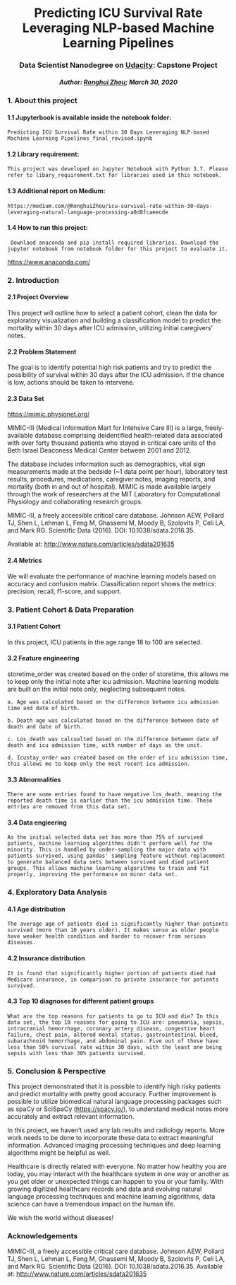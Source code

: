 # <div align="center"> Predicting ICU Survival Rate Leveraging NLP-based Machine Learning Pipelines</div>
 ### <div align="center"> Data Scientist Nanodegree on [Udacity](https://www.udacity.com/course/data-scientist-nanodegree--nd025): Capstone Project</div>
 ##### <div align="center"> Author: [Ronghui Zhou](https://www.linkedin.com/in/ronghuizhou/); March 30, 2020</div>

### 1. About this project
#### 1.1 Jupyterbook is available inside the notebook folder:

    Predicting ICU Survival Rate within 30 Days Leveraging NLP-based Machine Learning Pipelines_final_revised.ipynb

#### 1.2 Library requirement:

    This project was developed on Jupyter Notebook with Python 3.7. Please refer to libary_requirement.txt for libraries used in this notebook.

#### 1.3 Additional report on Medium: 
    https://medium.com/@RonghuiZhou/icu-survival-rate-within-30-days-leveraging-natural-language-processing-a0d8fcaeecde

#### 1.4 How to run this project:
     Downlaod anaconda and pip install required libraries. Download the jupyter notebook from notebook folder for this project to evaluate it.

https://www.anaconda.com/

### 2. Introduction  
#### 2.1 Project Overview 
This project will outline how to select a patient cohort, clean the data for exploratory visualization and building a classification model to predict the mortality within 30 days after ICU admission, utilizing initial caregivers’ notes.

#### 2.2 Problem Statement 
The goal is to identify potential high risk patients and try to predict the possibility of survival within 30 days after the ICU admission. If the chance is low, actions should be taken to intervene.

#### 2.3 Data Set 
https://mimic.physionet.org/ 

MIMIC-III (Medical Information Mart for Intensive Care III) is a large, freely-available database comprising deidentified health-related data associated with over forty thousand patients who stayed in critical care units of the Beth Israel Deaconess Medical Center between 2001 and 2012. 

The database includes information such as demographics, vital sign measurements made at the bedside (~1 data point per hour), laboratory test results, procedures, medications, caregiver notes, imaging reports, and mortality (both in and out of hospital).
MIMIC is made available largely through the work of researchers at the MIT Laboratory for Computational Physiology and collaborating research groups. 

MIMIC-III, a freely accessible critical care database. Johnson AEW, Pollard TJ, Shen L, Lehman L, Feng M, Ghassemi M, Moody B, Szolovits P, Celi LA, and Mark RG. Scientific Data (2016). DOI: 10.1038/sdata.2016.35.

Available at: http://www.nature.com/articles/sdata201635

#### 2.4 Metrics  
We will evaluate the performance of machine learning models based on accuracy and confusion matrix.
Classification report shows the metrics: precision, recall, f1-score, and support.

### 3. Patient Cohort & Data Preparation
#### 3.1 Patient Cohort

In this project, ICU patients in the age range 18 to 100 are selected.

#### 3.2 Feature engineering

storetime_order was created based on the order of storetime, this allows me to keep only the initial note after icu admission. Machine learning models are built on the initial note only, neglecting subsequent notes.

    a. Age was calculated based on the difference between icu admission time and date of birth. 

    b. Death age was calculated based on the difference between date of death and date of birth. 

    c. Los_death was calcualted based on the difference between date of death and icu admission time, with number of days as the unit. 

    d. Icustay_order was created based on the order of icu admission time, this allows me to keep only the most recent icu admission. 

#### 3.3 Abnormalities 
    There are some entries found to have negative los_death, meaning the reported death time is earlier than the icu admission time. These entries are removed from this data set.
    
    
#### 3.4 Data engieering

    As the initial selected data set has more than 75% of survived patients, machine learning algorithms didn't perform well for the minority. This is handled by under-sampling the major data with patients survived, using pandas' sampling feature without replacement to generate balanced data sets between survived and died patient groups. This allows machine learning algorithms to train and fit properly, improving the performance on minor data set.

### 4. Exploratory Data Analysis
#### 4.1 Age distribution
    The average age of patients died is significantly higher than patients survived (more than 10 years older). It makes sense as older people have weaker health condition and harder to recover from serious diseases.

#### 4.2 Insurance distribution
    It is found that significantly higher portion of patients died had Medicare insurance, in comparison to private insurance for patients survived. 

#### 4.3 Top 10 diagnoses for different patient groups
    What are the top reasons for patients to go to ICU and die? In this data set, the top 10 reasons for going to ICU are: pneumonia, sepsis, intracranial hemorrhage, coronary artery disease, congestive heart failure, chest pain, altered mental status, gastrointestinal bleed, subarachnoid hemorrhage, and abdominal pain. Five out of these have less than 50% survival rate within 30 days, with the least one being sepsis with less than 30% patients survived. 

### 5. Conclusion & Perspective
This project demonstrated that it is possible to identify high risky patients and predict mortality with pretty good accuracy. Further improvement is possible to utilize biomedical natural language processing packages such as spaCy or SciSpaCy (https://spacy.io/), to understand medical notes more accurately and extract relevant information.

In this project, we haven’t used any lab results and radiology reports. More work needs to be done to incorporate these data to extract meaningful information. Advanced imaging processing techniques and deep learning algorithms might be helpful as well.

Healthcare is directly related with everyone. No matter how healthy you are today, you may interact with the healthcare system in one way or another as you get older or unexpected things can happen to you or your family. With growing digitized healthcare records and data and evolving natural language processing techniques and machine learning algorithms, data science can have a tremendous impact on the human life.

We wish the world without diseases!

### Acknowledgements
MIMIC-III, a freely accessible critical care database. Johnson AEW, Pollard TJ, Shen L, Lehman L, Feng M, Ghassemi M, Moody B, Szolovits P, Celi LA, and Mark RG. Scientific Data (2016). DOI: 10.1038/sdata.2016.35. Available at: http://www.nature.com/articles/sdata201635

